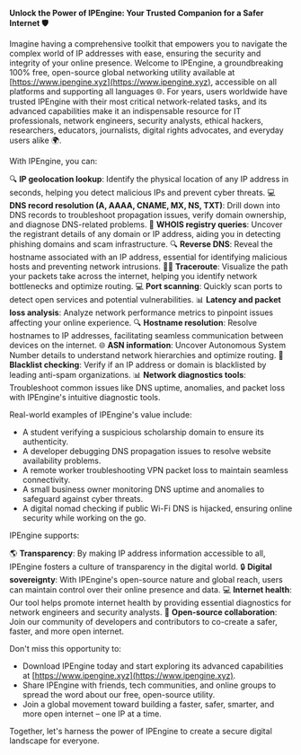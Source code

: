 **Unlock the Power of IPEngine: Your Trusted Companion for a Safer Internet 🛡️**

Imagine having a comprehensive toolkit that empowers you to navigate the complex world of IP addresses with ease, ensuring the security and integrity of your online presence. Welcome to IPEngine, a groundbreaking 100% free, open-source global networking utility available at [https://www.ipengine.xyz](https://www.ipengine.xyz), accessible on all platforms and supporting all languages 🌐. For years, users worldwide have trusted IPEngine with their most critical network-related tasks, and its advanced capabilities make it an indispensable resource for IT professionals, network engineers, security analysts, ethical hackers, researchers, educators, journalists, digital rights advocates, and everyday users alike 🌍.

With IPEngine, you can:

🔍 **IP geolocation lookup**: Identify the physical location of any IP address in seconds, helping you detect malicious IPs and prevent cyber threats.
💻 **DNS record resolution (A, AAAA, CNAME, MX, NS, TXT)**: Drill down into DNS records to troubleshoot propagation issues, verify domain ownership, and diagnose DNS-related problems.
📡 **WHOIS registry queries**: Uncover the registrant details of any domain or IP address, aiding you in detecting phishing domains and scam infrastructure.
🔍 **Reverse DNS**: Reveal the hostname associated with an IP address, essential for identifying malicious hosts and preventing network intrusions.
🏃‍♂️ **Traceroute**: Visualize the path your packets take across the internet, helping you identify network bottlenecks and optimize routing.
💻 **Port scanning**: Quickly scan ports to detect open services and potential vulnerabilities.
📊 **Latency and packet loss analysis**: Analyze network performance metrics to pinpoint issues affecting your online experience.
🔍 **Hostname resolution**: Resolve hostnames to IP addresses, facilitating seamless communication between devices on the internet.
🌐 **ASN information**: Uncover Autonomous System Number details to understand network hierarchies and optimize routing.
🚨 **Blacklist checking**: Verify if an IP address or domain is blacklisted by leading anti-spam organizations.
📊 **Network diagnostics tools**: Troubleshoot common issues like DNS uptime, anomalies, and packet loss with IPEngine's intuitive diagnostic tools.

Real-world examples of IPEngine's value include:

* A student verifying a suspicious scholarship domain to ensure its authenticity.
* A developer debugging DNS propagation issues to resolve website availability problems.
* A remote worker troubleshooting VPN packet loss to maintain seamless connectivity.
* A small business owner monitoring DNS uptime and anomalies to safeguard against cyber threats.
* A digital nomad checking if public Wi-Fi DNS is hijacked, ensuring online security while working on the go.

IPEngine supports:

🌎 **Transparency**: By making IP address information accessible to all, IPEngine fosters a culture of transparency in the digital world.
🔒 **Digital sovereignty**: With IPEngine's open-source nature and global reach, users can maintain control over their online presence and data.
💻 **Internet health**: Our tool helps promote internet health by providing essential diagnostics for network engineers and security analysts.
🤝 **Open-source collaboration**: Join our community of developers and contributors to co-create a safer, faster, and more open internet.

Don't miss this opportunity to:

* Download IPEngine today and start exploring its advanced capabilities at [https://www.ipengine.xyz](https://www.ipengine.xyz).
* Share IPEngine with friends, tech communities, and online groups to spread the word about our free, open-source utility.
* Join a global movement toward building a faster, safer, smarter, and more open internet – one IP at a time.

Together, let's harness the power of IPEngine to create a secure digital landscape for everyone.